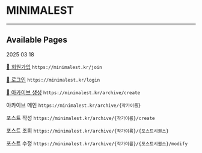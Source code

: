 # MINIMALEST

---

## Available Pages

2025 03 18

[🔗 회원가입](https://minimalest.kr/join) `https://minimalest.kr/join`

[🔗 로그인](https://minimalest.kr/join) `https://minimalest.kr/login`

[🔗 아카이브 생성](https://minimalest.kr/archive/create) `https://minimalest.kr/archive/create`

아카이브 메인 `https://minimalest.kr/archive/{작가이름}`

포스트 작성 `https://minimalest.kr/archive/{작가이름}/create`

포스트 조회 `https://minimalest.kr/archive/{작가이름}/{포스트시퀀스}`

포스트 수정 `https://minimalest.kr/archive/{작가이름}/{포스트시퀀스}/modify`
